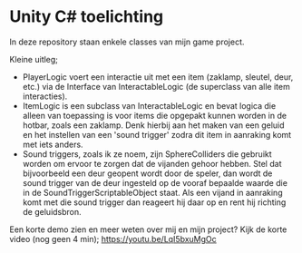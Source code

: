 # Unity C# toelichting
In deze repository staan enkele classes van mijn game project.

Kleine uitleg;
- PlayerLogic voert een interactie uit met een item (zaklamp, sleutel, deur, etc.) via de Interface van InteractableLogic (de superclass van alle item interacties).
- ItemLogic is een subclass van InteractableLogic en bevat logica die alleen van toepassing is voor items die opgepakt kunnen worden in de hotbar, zoals een zaklamp. Denk hierbij aan het maken van een geluid en het instellen van een 'sound trigger' zodra dit item in aanraking komt met iets anders.
- Sound triggers, zoals ik ze noem, zijn SphereColliders die gebruikt worden om ervoor te zorgen dat de vijanden gehoor hebben. Stel dat bijvoorbeeld een deur geopent wordt door de speler, dan wordt de sound trigger van de deur ingesteld op de vooraf bepaalde waarde die in de SoundTriggerScriptableObject staat. Als een vijand in aanraking komt met die sound trigger dan reageert hij daar op en rent hij richting de geluidsbron.

Een korte demo zien en meer weten over mij en mijn project? Kijk de korte video (nog geen 4 min); https://youtu.be/LqI5bxuMgOc
